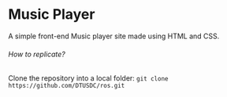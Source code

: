 # Music Player

A simple front-end Music player site made using HTML and CSS.

###### How to replicate?
Clone the repository into a local folder:
`git clone https://github.com/DTUSDC/ros.git`

